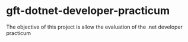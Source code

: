 # gft-dotnet-developer-practicum
The objective of this project is allow the evaluation of the .net developer practicum
